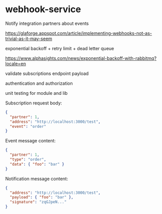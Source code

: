 # webhook-service
Notify integration partners about events




https://glaforge.appspot.com/article/implementing-webhooks-not-as-trivial-as-it-may-seem


exponential backoff
+
retry limit
+
dead letter queue

https://www.alphasights.com/news/exponential-backoff-with-rabbitmq?locale=en


validate subscriptions endpoint payload


authentication and authorization


unit testing for module and lib

Subscription request body:
```json
{
  "partner": 1,
  "address": "http://localhost:3000/test",
  "event": "order"
}
```

Event message content:
```json
{
  "partner": 1,
  "type": "order",
  "data": { "foo": "bar" }
}
```

Notification message content:
```json
{
  "address": "http://localhost:3000/test",
  "payload": { "foo": "bar" },
  "signature": "zqGJpeN..."
}
```
